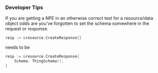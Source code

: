 ### Developer Tips

If you are getting a NPE in an otherwise correct test for a resource/data object odds are you've forgotten to set the
schema somewhere in the request or response.

```go
resp := &resource.CreateResponse{}
```

needs to be

```go
resp := &resource.CreateResponse{
    Schema: ThingSchema(),
}
```